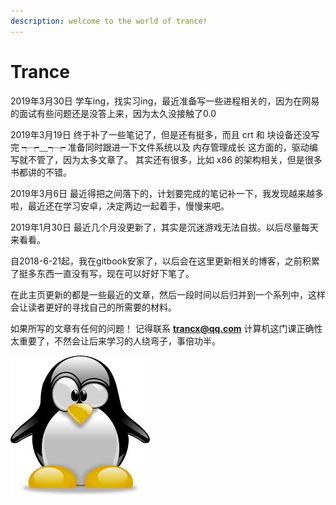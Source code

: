 ```yaml
---
description: welcome to the world of trance!
---
```


# Trance

2019年3月30日  学车ing，找实习ing，最近准备写一些进程相关的，因为在网易的面试有些问题还是没答上来，因为太久没接触了0.0 

2019年3月19日 终于补了一些笔记了，但是还有挺多，而且 crt 和 块设备还没写完 ┭┮﹏┭┮ 准备同时跟进一下文件系统以及 内存管理成长 这方面的，驱动编写就不管了，因为太多文章了。 其实还有很多，比如 x86 的架构相关，但是很多书都讲的不错。

2019年3月6日  最近得把之间落下的，计划要完成的笔记补一下，我发现越来越多啦，最近还在学习安卓，决定两边一起着手，慢慢来吧。

2019年1月30日  最近几个月没更新了，其实是沉迷游戏无法自拔。以后尽量每天来看看。



自2018-6-21起，我在gitbook安家了，以后会在这里更新相关的博客，之前积累了挺多东西一直没有写，现在可以好好下笔了。

在此主页更新的都是一些最近的文章，然后一段时间以后归并到一个系列中，这样会让读者更好的寻找自己的所需要的材料。

如果所写的文章有任何的问题！ 记得联系 **trancx@qq.com** 计算机这门课正确性太重要了，不然会让后来学习的人绕弯子，事倍功半。



![WELCOME](.gitbook/assets/images.jpeg)

